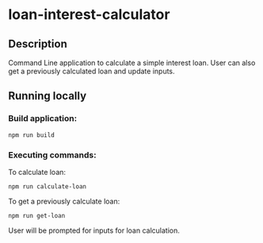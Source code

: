 # loan-interest-calculator

## Description
Command Line application to calculate a simple interest loan.
User can also get a previously calculated loan and update inputs.

## Running locally
### Build application:
```
npm run build
```

### Executing commands:
To calculate loan:
```
npm run calculate-loan
```

To get a previously calculate loan:
```
npm run get-loan
```

User will be prompted for inputs for loan calculation.
